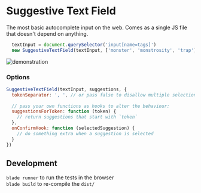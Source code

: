 # Suggestive Text Field
The most basic autocomplete input on the web. Comes as a single JS file that doesn't depend on anything.

```javascript
  textInput = document.querySelector('input[name=tags]')
  new SuggestiveTextField(textInput, ['monster', 'monstrosity', 'trap'])
```

![demonstration](http://i64.tinypic.com/j0i8w2.gif)

### Options

```javascript
SuggestiveTextField(textInput, suggestions, {
  tokenSeparator: ', ', // or pass false to disallow multiple selections
  
  // pass your own functions as hooks to alter the behaviour:
  suggestionsForToken: function (token) {
    // return suggestions that start with `token`
  },
  onConfirmHook: function (selectedSuggestion) {
    // do something extra when a suggestion is selected
  }
})
```

## Development

`blade runner` to run the tests in the browser<br>
`blade build` to re-compile the `dist/`
